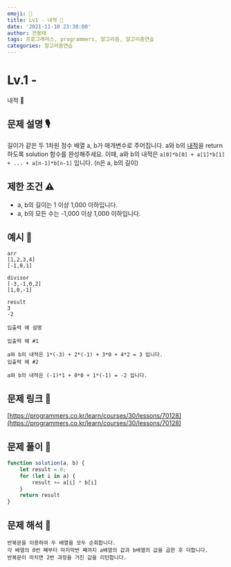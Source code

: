```yaml
---
emoji: 🥸
title: Lv1 - 내적 🥷
date: '2021-11-10 23:30:00'
author: 전용태
tags: 프로그래머스, programmers, 알고리즘, 알고리즘연습
categories: 알고리즘연습
---
```


# Lv.1 - 
내적 🥷

## **문제 설명 🎙**

길이가 같은 두 1차원 정수 배열 a, b가 매개변수로 주어집니다. a와 b의 [내적](https://en.wikipedia.org/wiki/Dot_product)을 return 하도록 solution 함수를 완성해주세요.
이때, a와 b의 내적은 `a[0]*b[0] + a[1]*b[1] + ... + a[n-1]*b[n-1]` 입니다. (n은 a, b의 길이)

## **제한 조건 ⚠️**

- a, b의 길이는 1 이상 1,000 이하입니다.
- a, b의 모든 수는 -1,000 이상 1,000 이하입니다.

## 예시 👀

```
arr
[1,2,3,4]
[-1,0,1]
```

```
divisor
[-3,-1,0,2]
[1,0,-1]
```

```
result
3
-2
```

```
입출력 예 설명

입출력 예 #1

a와 b의 내적은 1*(-3) + 2*(-1) + 3*0 + 4*2 = 3 입니다.
입출력 예 #2

a와 b의 내적은 (-1)*1 + 0*0 + 1*(-1) = -2 입니다.
```

## 문제 링크 📎

[https://programmers.co.kr/learn/courses/30/lessons/70128](https://programmers.co.kr/learn/courses/30/lessons/70128)

## 문제 풀이 🤔

```jsx
function solution(a, b) {
    let result = 0;
    for (let i in a) {
        result += a[i] * b[i]
    }
    return result
}
```

## 문제 해석 🥸

```
반복문을 이용하여 두 배열을 모두 순회합니다.
각 배열의 0번 째부터 마지막번 째까지 a배열의 값과 b배열의 값을 곱한 후 더합니다.
반복문이 마치면 2번 과정을 거친 값을 리턴합니다.
```

<br />
<br />